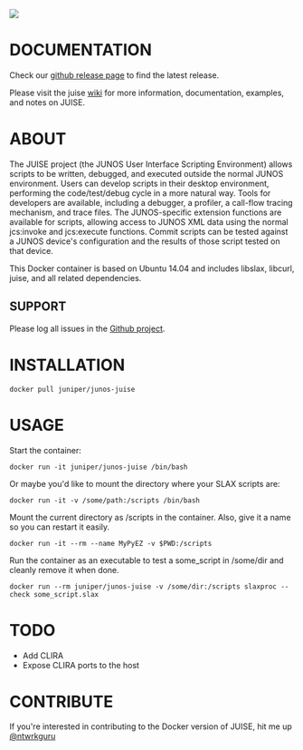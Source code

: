 [![](https://images.microbadger.com/badges/image/juniper/junos-juise.svg)](https://microbadger.com/images/juniper/junos-juise "Get your own image badge on microbadger.com")

# DOCUMENTATION

Check our [github release page](https://github.com/juniper/juise) to find the latest release.

Please visit the juise [wiki](https://github.com/Juniper/juise/wiki) for more information, documentation, examples, and notes on JUISE.

# ABOUT

The JUISE project (the JUNOS User Interface Scripting Environment) allows scripts to be written, debugged, and executed outside the normal JUNOS environment. Users can develop scripts in their desktop environment, performing the code/test/debug cycle in a more natural way. Tools for developers are available, including a debugger, a profiler, a call-flow tracing mechanism, and trace files.
The JUNOS-specific extension functions are available for scripts, allowing access to JUNOS XML data using the normal jcs:invoke and jcs:execute functions. Commit scripts can be tested against a JUNOS device's configuration and the results of those script tested on that device.

This Docker container is based on Ubuntu 14.04 and includes libslax, libcurl, juise, and all related dependencies.

## SUPPORT

Please log all issues in the [Github project](https://github.com/ntwrkguru/junos-juise/issues).

# INSTALLATION

    docker pull juniper/junos-juise

# USAGE

Start the container:

    docker run -it juniper/junos-juise /bin/bash

Or maybe you'd like to mount the directory where your SLAX scripts are:

    docker run -it -v /some/path:/scripts /bin/bash

Mount the current directory as /scripts in the container. Also, give it a name so you can restart it easily.

    docker run -it --rm --name MyPyEZ -v $PWD:/scripts
    
Run the container as an executable to test a some_script in /some/dir and cleanly remove it when done.

    docker run --rm juniper/junos-juise -v /some/dir:/scripts slaxproc --check some_script.slax
    
# TODO

- Add CLIRA
- Expose CLIRA ports to the host

# CONTRIBUTE

If you're interested in contributing to the Docker version of JUISE, hit me up [@ntwrkguru](https://twitter.com/ntwrkguru)

